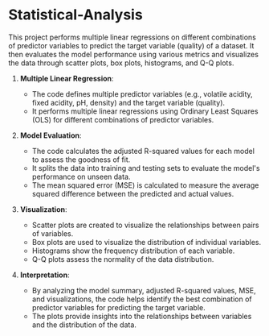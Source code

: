 # Statistical-Analysis

This project performs multiple linear regressions on different combinations of predictor variables to predict the target variable (quality) of a dataset. It then evaluates the model performance using various metrics and visualizes the data through scatter plots, box plots, histograms, and Q-Q plots.

1. **Multiple Linear Regression**:
   - The code defines multiple predictor variables (e.g., volatile acidity, fixed acidity, pH, density) and the target variable (quality).
   - It performs multiple linear regressions using Ordinary Least Squares (OLS) for different combinations of predictor variables.

2. **Model Evaluation**:
   - The code calculates the adjusted R-squared values for each model to assess the goodness of fit.
   - It splits the data into training and testing sets to evaluate the model's performance on unseen data.
   - The mean squared error (MSE) is calculated to measure the average squared difference between the predicted and actual values.

3. **Visualization**:
   - Scatter plots are created to visualize the relationships between pairs of variables.
   - Box plots are used to visualize the distribution of individual variables.
   - Histograms show the frequency distribution of each variable.
   - Q-Q plots assess the normality of the data distribution.

4. **Interpretation**:
   - By analyzing the model summary, adjusted R-squared values, MSE, and visualizations, the code helps identify the best combination of predictor variables for predicting the target variable.
   - The plots provide insights into the relationships between variables and the distribution of the data.
